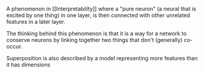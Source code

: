 A phenomenon in [[Interpretability]] where a "pure neuron" (a neural that is excited by one thing) in one layer, is then connected with other unrelated features in a later layer. 

The thinking behind this phenomenon is that it is a way for a network to conserve neurons by linking together two things that don't (generally) co-occur. 

Superposition is also described by a model representing more features than it has dimensions